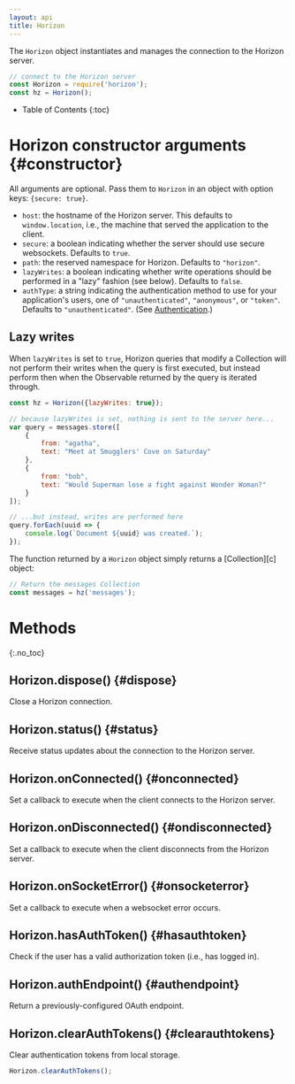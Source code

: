 ```yaml
---
layout: api
title: Horizon
---
```


The `Horizon` object instantiates and manages the connection to the Horizon server.

```js
// connect to the Horizon server
const Horizon = require('horizon');
const hz = Horizon();
```

* Table of Contents
{:toc}

# Horizon constructor arguments {#constructor}

All arguments are optional. Pass them to `Horizon` in an object with option keys: `{secure: true}`.

* `host`: the hostname of the Horizon server. This defaults to `window.location`, i.e., the machine that served the application to the client.
* `secure`: a boolean indicating whether the server should use secure websockets. Defaults to `true`.
* `path`: the reserved namespace for Horizon. Defaults to `"horizon"`.
* `lazyWrites`: a boolean indicating whether write operations should be performed in a "lazy" fashion (see below). Defaults to `false`.
* `authType`: a string indicating the authentication method to use for your application's users, one of `"unauthenticated"`, `"anonymous"`, or `"token"`. Defaults to `"unauthenticated"`. (See [Authentication](authentication.md).)

## Lazy writes

When `lazyWrites` is set to `true`, Horizon queries that modify a Collection will not perform their writes when the query is first executed, but instead perform then when the Observable returned by the query is iterated through.

```js
const hz = Horizon({lazyWrites: true});

// because lazyWrites is set, nothing is sent to the server here...
var query = messages.store([
    {
        from: "agatha",
        text: "Meet at Smugglers' Cove on Saturday"
    },
    {
        from: "bob",
        text: "Would Superman lose a fight against Wonder Woman?"
    }
]);

// ...but instead, writes are performed here
query.forEach(uuid => {
    console.log(`Document ${uuid} was created.`);
});
```

The function returned by a `Horizon` object simply returns a [Collection][c] object:

```js
// Return the messages Collection
const messages = hz('messages');
```

# Methods
{:.no_toc}

## Horizon.dispose() {#dispose}

Close a Horizon connection.

## Horizon.status() {#status}

Receive status updates about the connection to the Horizon server.

## Horizon.onConnected() {#onconnected}

Set a callback to execute when the client connects to the Horizon server.

## Horizon.onDisconnected() {#ondisconnected}

Set a callback to execute when the client disconnects from the Horizon server.

## Horizon.onSocketError() {#onsocketerror}

Set a callback to execute when a websocket error occurs.

## Horizon.hasAuthToken() {#hasauthtoken}

Check if the user has a valid authorization token (i.e., has logged in).

## Horizon.authEndpoint() {#authendpoint}

Return a previously-configured OAuth endpoint.

## Horizon.clearAuthTokens() {#clearauthtokens}

Clear authentication tokens from local storage.

```js
Horizon.clearAuthTokens();
```
